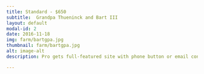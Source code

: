 ```yaml
---
title: Standard - $650
subtitle:  Grandpa Thueninck and Bart III
layout: default
modal-id: 2
date: 2016-11-18
img: farm/bartgpa.jpg
thumbnail: farm/bartgpa.jpg
alt: image-alt
description: Pro gets full-featured site with phone button or email contact form and a product portfolio section.

---
```

